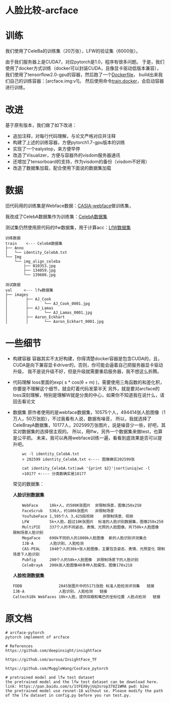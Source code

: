 # 人脸比较-arcface

# 训练

我们使用了CeleBa的训练集（20万张），LFW的验证集（6000张）。

由于我们服务器上是CUDA7，对应pytorch是1.0，程序有很多问题。
于是，我们使用了docker方式训练（docker可以封装CUDA，且像显卡驱动低版本兼容），
我们使用了tensorflow2.0-gpu的容器，然后跑了一个[Dockerfile](deploy/Dockerfile)，
build出来我们自己的训练容器：[arcface.img:v1]。
然后使用命令[train.docker](bin/train.docker)，会启动容器进行训练。

# 改进
基于原有版本，我们做了如下改进：
- 追加注释，对每行代码理解，与论文严格对应并注释
- 构建了上述的训练容器，方便pytorch1.7-gpu版本的训练
- 实现了一个ealystop，来方便早停
- 改造了Visualizer，方便与容器外的visdom服务器通讯
- 还增加了tensorboard的支持，作为visdom的备份（visdom不好用）
- 改造了数据集加载，配合使用下面说的数据集加载

# 数据

旧代码用的训练集是Webface数据：[CASIA-webface](https://paperswithcode.com/dataset/casia-webface)做训练集，

我改成了CelebA数据集作为训练集：[CelebA数据集](https://mmlab.ie.cuhk.edu.hk/projects/CelebA.html)

测试集仍然使用原代码的lfw数据集，用于计算acc：[LfW数据集](http://home.ustc.edu.cn/~yqli1995/2019/09/28/lfw/)

```
训练数据
train    <--- CelebA数据集
├── Anno
│   └── identity_CelebA.txt
└── Img
    └── img_align_celeba
        ├── 010353.jpg
        ├── 134059.jpg
        └── 139608.jpg

测试数据
val     <--- lfw数据集
├── images
│        ├── AJ_Cook
│        │       └── AJ_Cook_0001.jpg
│        ├── AJ_Lamas
│        │       └── AJ_Lamas_0001.jpg
│        ├── Aaron_Eckhart
│        │       └── Aaron_Eckhart_0001.jpg
```

# 一些细节

- 构建容器
    容器其实不太好构建，你得清楚docker容器是包含CUDA的，且，CUDA是向下兼容显卡driver的，否则，你可能会逼着自己把服务器显卡驱动升级，
    我不是说升级不好，但是升级就需要重启服务器，我不想这么折腾。
    
- 代码理解
    loss里面的exp( s * cos(θ + m) )，需要使用三角函数的和差化积，你要是不理解这个细节，就会盯着代码发蒙半天
    另外，就是要对arcface的loss深刻理解，特别是理解W就是分类的中心，如果你不知道我在说什么，请回去看论文
    
- 数据集
    原作者使用的是webface数据集，10575个人，494414张人脸图像（1万人，50万张脸），不过我看有人说，数据有噪音，
    所以，我就选择了CeleBrayA数据集，10177人，202599万张图片，说是噪音少一些，好吧，其实对数据集的选择很主观的。
    所以，用lfw，另外一个数据集来做test，也算是公平把。
    未来，我可以再用webface训练一遍，看看到底效果是否可以提升吧。
    ```
        wc -l identity_CelebA.txt
        > 202599 identity_CelebA.txt <---- 图像确实202599张
        
        cat identity_CelebA.txt|awk '{print $2}'|sort|uniq|wc -l
        >10177 <---- 分类数确实是10177
    ```
    
    常见的数据集：
    
    **人脸识别数据集**
    
    ```
        WebFace	    10k+人，约500K张图片	非限制场景，图像250x250
        FaceScrub	530人，约100k张图片	非限制场景
        YouTubeFace	1,595个人 3,425段视频	非限制场景、视频
        LFW	        5k+人脸，超过10K张图片	标准的人脸识别数据集，图像250x250
        MultiPIE	337个人的不同姿态、表情、光照的人脸图像，共750k+人脸图像	限制场景人脸识别	
        MegaFace	690k不同的人的1000k人脸图像	新的人脸识别评测集合
        IJB-A	 	人脸识别，人脸检测
        CAS-PEAL	1040个人的30k+张人脸图像，主要包含姿态、表情、光照变化	限制场景下人脸识别
        Pubfig	    200个人的58k+人脸图像	非限制场景下的人脸识别
        CeleBrayA	200k张人脸图像40多种人脸属性，图像178x218
    ```

    **人脸检测数据集**
    ```
    FDDB	            2845张图片中的5171张脸	标准人脸检测评测集	链接
    IJB-A	 	        人脸识别，人脸检测	链接
    Caltech10k WebFaces	10k+人脸，提供双眼和嘴巴的坐标位置	人脸点检测	链接
    ```

# 原文档
```
# arcface-pytorch
pytorch implement of arcface 

# References
https://github.com/deepinsight/insightface

https://github.com/auroua/InsightFace_TF

https://github.com/MuggleWang/CosFace_pytorch

# pretrained model and lfw test dataset
the pretrained model and the lfw test dataset can be download here. link: https://pan.baidu.com/s/1tFEX0yjUq3srop378Z1WMA pwd: b2ec
the pretrained model use resnet-18 without se. Please modify the path of the lfw dataset in config.py before you run test.py.
```